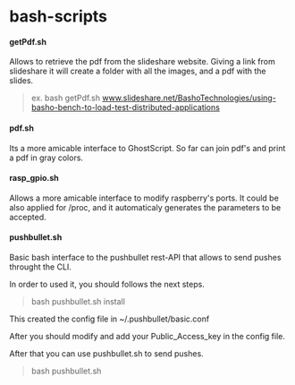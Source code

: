bash-scripts
============


<h4> getPdf.sh </h4>

Allows to retrieve the pdf from the slideshare website. Giving a link from slideshare it will create a folder with all the images, and a pdf with the slides.

> ex. bash getPdf.sh www.slideshare.net/BashoTechnologies/using-basho-bench-to-load-test-distributed-applications

<h4> pdf.sh </h4>

Its a more amicable interface to GhostScript. So far can join pdf's and print a pdf in gray colors.

<h4> rasp_gpio.sh </h4>

Allows a more amicable interface to modify raspberry's ports. It could be also applied for /proc, and it automaticaly generates the parameters to be accepted.

<h4> pushbullet.sh </h4>

Basic bash interface to the pushbullet rest-API that allows to send pushes throught the CLI.

In order to used it, you should follows the next steps.

> bash pushbullet.sh install

This created the config file in ~/.pushbullet/basic.conf

After you should modify and add your Public_Access_key in the config file.

After that you can use pushbullet.sh to send pushes.

> bash pushbullet.sh <email> <title> <body>


<h4> upload2drive.sh </h4>

Simple script that uploads videos (mkv, mp4 and avi) and its subtitles to a drive account.
